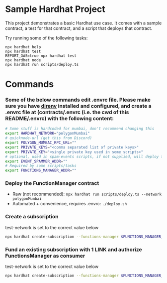 # Sample Hardhat Project

This project demonstrates a basic Hardhat use case. It comes with a sample contract, a test for that contract, and a script that deploys that contract.

Try running some of the following tasks:

```shell
npx hardhat help
npx hardhat test
REPORT_GAS=true npx hardhat test
npx hardhat node
npx hardhat run scripts/deploy.ts
```

# Commands

### Some of the below commands edit .envrc file. Please make sure you have [direnv](https://direnv.net/) installed and configured, and create a .envrc file at (<repo root>contracts/.envrc (i.e. the cwd of this README/.envrc) with the following content:

```bash
# Some stuff is hardcoded for mumbai, don't recommend changing this
export HARDHAT_NETWORK="polygonMumbai"
# quicknode-url (get this from Discord)
export POLYGON_MUMBAI_RPC_URL=""
export PRIVATE_KEYS="<comma separated list of private keys>"
export PRIVATE_KEY="<single private key used in some scripts>"
# optional, used in spam-events scripts, if not supplied, will deploy the EventSpammer
export EVENT_SPAMMER_ADDR=""
# Required by some scripts/tasks
export FUNCTIONS_MANAGER_ADDR=""
```

### Deploy the FunctionManager contract

- Raw (not recommended): `npx hardhat run scripts/deploy.ts --network polygonMumbai`
- Automated + convenience, requires .envrc: `./deploy.sh`

### Create a subscription

test-network is set to the correct value below

```bash
npx hardhat create-subscription --functions-manager $FUNCTIONS_MANAGER_ADDR --test-network mumbai  --network $HARDHAT_NETWORK
```

### Fund an existing subscription with 1 LINK and authorize FunctionsManager as consumer

test-network is set to the correct value below

```bash
npx hardhat create-subscription --functions-manager $FUNCTIONS_MANAGER_ADDR --test-network mumbai --subscription-id 941  --network $HARDHAT_NETWORK
```
